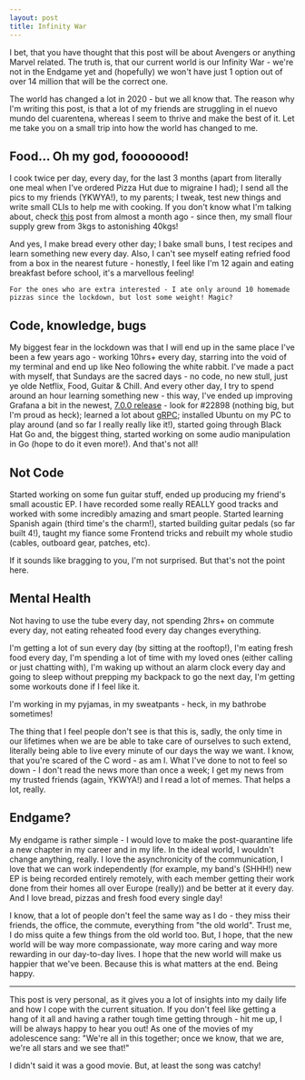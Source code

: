 ```yaml
---
layout: post
title: Infinity War
---
```


I bet, that you have thought that this post will be about Avengers or anything Marvel related. The truth is, that our current world is our Infinity War - we're not in the Endgame yet and (hopefully) we won't have just 1 option out of over 14 million that will be the correct one.

The world has changed a lot in 2020 - but we all know that. The reason why I'm writing this post, is that a lot of my friends are struggling in el nuevo mundo del cuarentena, whereas I seem to thrive and make the best of it. Let me take you on a small trip into how the world has changed to me.

## Food... Oh my god, foooooood!

I cook twice per day, every day, for the last 3 months (apart from literally one meal when I've ordered Pizza Hut due to migraine I had); I send all the pics to my friends (YKWYA!), to my parents; I tweak, test new things and write small CLIs to help me with cooking. If you don't know what I'm talking about, check [this](https://youshy.github.io/To-Bake-Or-Not-To-Bake/) post from almost a month ago - since then, my small flour supply grew from 3kgs to astonishing 40kgs!

And yes, I make bread every other day; I bake small buns, I test recipes and learn something new every day. Also, I can't see myself eating refried food from a box in the nearest future - honestly, I feel like I'm 12 again and eating breakfast before school, it's a marvellous feeling! 

`For the ones who are extra interested - I ate only around 10 homemade pizzas since the lockdown, but lost some weight! Magic?`

## Code, knowledge, bugs

My biggest fear in the lockdown was that I will end up in the same place I've been a few years ago - working 10hrs+ every day, starring into the void of my terminal and end up like Neo following the white rabbit. I've made a pact with myself, that Sundays are the sacred days - no code, no new stull, just ye olde Netflix, Food, Guitar & Chill. 
And every other day, I try to spend around an hour learning something new - this way, I've ended up improving Grafana a bit in the newest, [7.0.0 release](https://github.com/grafana/grafana/releases/tag/v7.0.0-beta1) - look for #22898 (nothing big, but I'm proud as heck); learned a lot about [gRPC](https://github.com/youshy/gRPC-API); installed Ubuntu on my PC to play around (and so far I really really like it!), started going through Black Hat Go and, the biggest thing, started working on some audio manipulation in Go (hope to do it even more!). And that's not all!

## Not Code

Started working on some fun guitar stuff, ended up producing my friend's small acoustic EP. I have recorded some really REALLY good tracks and worked with some incredibly amazing and smart people. Started learning Spanish again (third time's the charm!), started building guitar pedals (so far built 4!), taught my fiance some Frontend tricks and rebuilt my whole studio (cables, outboard gear, patches, etc).

If it sounds like bragging to you, I'm not surprised. But that's not the point here.

## Mental Health

Not having to use the tube every day, not spending 2hrs+ on commute every day, not eating reheated food every day changes everything.

I'm getting a lot of sun every day (by sitting at the rooftop!), I'm eating fresh food every day, I'm spending a lot of time with my loved ones (either calling or just chatting with), I'm waking up without an alarm clock every day and going to sleep without prepping my backpack to go the next day, I'm getting some workouts done if I feel like it.

I'm working in my pyjamas, in my sweatpants - heck, in my bathrobe sometimes!

The thing that I feel people don't see is that this is, sadly, the only time in our lifetimes when we are be able to take care of ourselves to such extend, literally being able to live every minute of our days the way we want. I know, that you're scared of the C word - as am I. What I've done to not to feel so down - I don't read the news more than once a week; I get my news from my trusted friends (again, YKWYA!) and I read a lot of memes. That helps a lot, really.

## Endgame?

My endgame is rather simple - I would love to make the post-quarantine life a new chapter in my career and in my life. In the ideal world, I wouldn't change anything, really. I love the asynchronicity of the communication, I love that we can work independently (for example, my band's (SHHH!) new EP is being recorded entirely remotely, with each member getting their work done from their homes all over Europe (really)) and be better at it every day. 
And I love bread, pizzas and fresh food every single day!

I know, that a lot of people don't feel the same way as I do - they miss their friends, the office, the commute, everything from "the old world". Trust me, I do miss quite a few things from the old world too. But, I hope, that the new world will be way more compassionate, way more caring and way more rewarding in our day-to-day lives. I hope that the new world will make us happier that we've been. Because this is what matters at the end. Being happy.

---

This post is very personal, as it gives you a lot of insights into my daily life and how I cope with the current situation. If you don't feel like getting a hang of it all and having a rather tough time getting through - hit me up, I will be always happy to hear you out! As one of the movies of my adolescence sang: "We're all in this together; once we know, that we are, we're all stars and we see that!"

I didn't said it was a good movie. But, at least the song was catchy!
